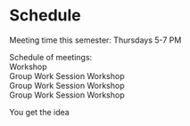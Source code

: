 # Schedule

 Meeting time this semester: Thursdays 5-7 PM  

Schedule of meetings:  
Workshop  
Group Work Session
Workshop  
Group Work Session
Workshop  
Group Work Session
Workshop

You get the idea
